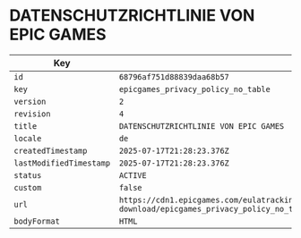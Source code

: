 # DATENSCHUTZRICHTLINIE VON EPIC GAMES

| Key | Value |
| --- | ----- |
| `id` | `68796af751d88839daa68b57` |
| `key` | `epicgames_privacy_policy_no_table` |
| `version` | `2` |
| `revision` | `4` |
| `title` | `DATENSCHUTZRICHTLINIE VON EPIC GAMES` |
| `locale` | `de` |
| `createdTimestamp` | `2025-07-17T21:28:23.376Z` |
| `lastModifiedTimestamp` | `2025-07-17T21:28:23.376Z` |
| `status` | `ACTIVE` |
| `custom` | `false` |
| `url` | `https://cdn1.epicgames.com/eulatracking-download/epicgames_privacy_policy_no_table/de/v2/r4/532154521ed7aee95626ac442963ea1f.pdf` |
| `bodyFormat` | `HTML` |
